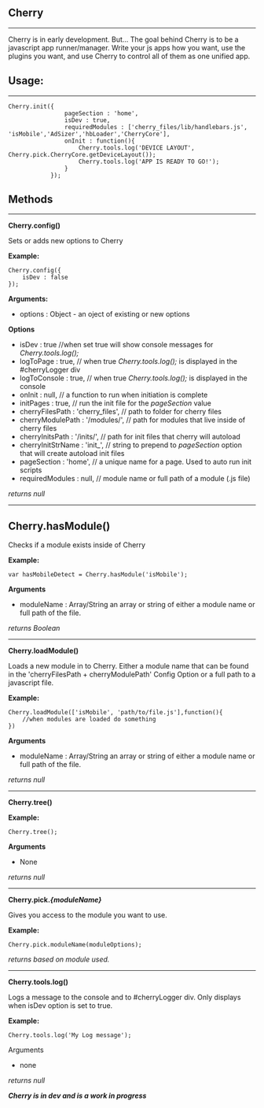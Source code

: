 Cherry
------


----------


Cherry is in early development. But... The goal behind Cherry is to be a javascript app runner/manager. Write your js apps how you want, use the plugins you want, and use Cherry to control all of them as one unified app.

Usage:
------


----------


    Cherry.init({
					pageSection : 'home',
					isDev : true,
					requiredModules : ['cherry_files/lib/handlebars.js', 'isMobile','AdSizer','hbLoader','CherryCore'],
					onInit : function(){
						Cherry.tools.log('DEVICE LAYOUT', Cherry.pick.CherryCore.getDeviceLayout());
						Cherry.tools.log('APP IS READY TO GO!');
					}
				});
			

Methods
-------


----------

**Cherry.config()**


 
Sets or adds new options to Cherry

**Example:**

    Cherry.config({
        isDev : false
    });
    
**Arguments:**
    

 - options : Object - an oject of existing or new options

**Options**

 - isDev : true //when set true will show console messages for *Cherry.tools.log();*
 - logToPage : true, // when true *Cherry.tools.log();* is displayed in the #cherryLogger div
 - logToConsole : true, // when true *Cherry.tools.log();* is displayed in the console 		
 - onInit : null, // a function to run when initiation is complete 		
 - initPages : true, // run the init file for the *pageSection* value
 - cherryFilesPath : 'cherry_files', // path to folder for cherry files
 - cherryModulePath : '/modules/', // path for modules that live inside of cherry files
 - cherryInitsPath : '/inits/', // path for init files that cherry will autoload
 - cherryInitStrName : 'init_', // string to prepend to *pageSection* option that will create autoload init files		
 - pageSection : 'home', // a unique name for a page. Used to auto run init scripts   
 - requiredModules : null, // module name or full path of a module (.js file)

 
 *returns null*   


----------

Cherry.hasModule()
------------------

Checks if a module exists inside of Cherry

**Example:**

    var hasMobileDetect = Cherry.hasModule('isMobile');

**Arguments**
 - moduleName  : Array/String an array or string of either a module name
   or full path of the file.

*returns Boolean*


----------


**Cherry.loadModule()**

Loads a new module in to Cherry. Either a module name that can be found in the 'cherryFilesPath + cherryModulePath' Config Option or a full path to a javascript file.

**Example:**

    Cherry.loadModule(['isMobile', 'path/to/file.js'],function(){
        //when modules are loaded do something
    })
**Arguments**

 - moduleName  : Array/String an array or string of either a module name
   or full path of the file.

*returns null*


----------


**Cherry.tree()**

**Example:**

    Cherry.tree();

**Arguments**

 - None

*returns null*


----------
**Cherry.pick.*{moduleName}***

Gives you access to the module you want to use.

**Example:**

    Cherry.pick.moduleName(moduleOptions);
    
*returns based on module used.*


----------
**Cherry.tools.log()**

Logs a message to the console and to #cherryLogger div. Only displays when isDev option is set to true.

**Example:**

    Cherry.tools.log('My Log message');
    
Arguments

 - none

*returns null*


***Cherry is in dev and is a work in progress***
